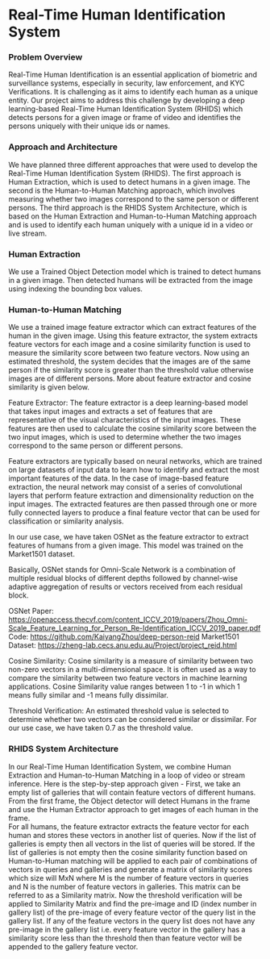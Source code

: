 # Real-Time Human Identification System



### Problem Overview
 Real-Time Human Identification is an essential application of biometric and surveillance systems, especially in security, law enforcement, and KYC Verifications. It is challenging as it aims to identify each human as a unique entity. Our project aims to address this challenge by developing a deep learning-based Real-Time Human Identification System (RHIDS) which detects persons for a given image or frame of video and identifies the persons uniquely with their unique ids or names. 



### Approach and Architecture
We have planned three different approaches that were used to develop the Real-Time Human Identification System (RHIDS). The first approach is Human Extraction, which is used to detect humans in a given image. The second is the Human-to-Human Matching approach, which involves measuring whether two images correspond to the same person or different persons. The third approach is the RHIDS System Architecture, which is based on the Human Extraction and Human-to-Human Matching approach and is used to identify each human uniquely with a unique id in a video or live stream.















### Human Extraction
We use a Trained Object Detection model which is trained to detect humans in a given image. Then detected humans will be extracted from the image using indexing the bounding box values.


### Human-to-Human Matching
We use a trained image feature extractor which can extract features of the human in the given image. Using this feature extractor, the system extracts feature vectors for each image and a cosine similarity function is used to measure the similarity score between two feature vectors. Now using an estimated threshold, the system decides that the images are of the same person if the similarity score is greater than the threshold value otherwise images are of different persons. More about feature extractor and cosine similarity is given below.




Feature Extractor: The feature extractor is a deep learning-based model that takes input images and extracts a set of features that are representative of the visual characteristics of the input images. These features are then used to calculate the cosine similarity score between the two input images, which is used to determine whether the two images correspond to the same person or different persons.

Feature extractors are typically based on neural networks, which are trained on large datasets of input data to learn how to identify and extract the most important features of the data. In the case of image-based feature extraction, the neural network may consist of a series of convolutional layers that perform feature extraction and dimensionality reduction on the input images. The extracted features are then passed through one or more fully connected layers to produce a final feature vector that can be used for classification or similarity analysis.

In our use case, we have taken OSNet as the feature extractor to extract features of humans from a given image. This model was trained on the Market1501 dataset. 


Basically, OSNet stands for Omni-Scale Network is a combination of multiple residual blocks of different depths followed by channel-wise adaptive aggregation of results or vectors received from each residual block. 



OSNet Paper: https://openaccess.thecvf.com/content_ICCV_2019/papers/Zhou_Omni-Scale_Feature_Learning_for_Person_Re-Identification_ICCV_2019_paper.pdf
Code: https://github.com/KaiyangZhou/deep-person-reid 
Market1501 Dataset: https://zheng-lab.cecs.anu.edu.au/Project/project_reid.html 


Cosine Similarity: Cosine similarity is a measure of similarity between two non-zero vectors in a multi-dimensional space. It is often used as a way to compare the similarity between two feature vectors in machine learning applications. Cosine Similarity value ranges between 1 to -1 in which 1 means fully similar and -1 means fully dissimilar. 

Threshold Verification: An estimated threshold value is selected to determine whether two vectors can be considered similar or dissimilar. For our use case, we have taken 0.7 as the threshold value.










### RHIDS System Architecture
In our Real-Time Human Identification System, we combine Human Extraction and Human-to-Human Matching in a loop of video or stream inference. Here is the step-by-step approach given - 
First, we take an empty list of galleries that will contain feature vectors of different humans. 
From the first frame, the Object detector will detect Humans in the frame and use the Human Extractor approach to get images of each human in the frame.  
For all humans, the feature extractor extracts the feature vector for each human and stores these vectors in another list of queries. 
Now if the list of galleries is empty then all vectors in the list of queries will be stored. 
If the list of galleries is not empty then the cosine similarity function based on Human-to-Human matching will be applied to each pair of combinations of vectors in queries and galleries and generate a matrix of similarity scores which size will MxN where M is the number of feature vectors in queries and N is the number of feature vectors in galleries. This matrix can be referred to as a Similarity matrix.
Now the threshold verification will be applied to Similarity Matrix and find the pre-image and ID (index number in gallery list) of the pre-image of every feature vector of the query list in the gallery list. If any of the feature vectors in the query list does not have any pre-image in the gallery list i.e. every feature vector in the gallery has a similarity score less than the threshold then than feature vector will be appended to the gallery feature vector. 










